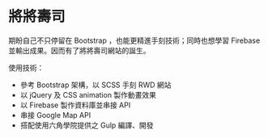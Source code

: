 # 將將壽司

期盼自己不只停留在 Bootstrap ，也能更精進手刻技術；同時也想學習 Firebase 並輸出成果。因而有了將將壽司網站的誕生。

使用技術：
* 參考 Bootstrap 架構，以 SCSS 手刻 RWD 網站
* 以 jQuery 及 CSS animation 製作動畫效果
* 以 Firebase 製作資料庫並串接 API
* 串接 Google Map API
* 搭配使用六角學院提供之 Gulp 編譯、開發
